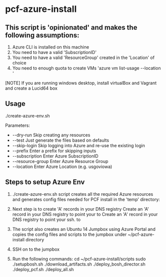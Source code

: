 # pcf-azure-install

## This script is 'opinionated' and makes the following assumptions:
 1.  Azure CLI is installed on this machine
 2.  You need to have a valid 'SubscriptionID'
 3.  You need to have a valid 'ResourceGroup' created in the 'Location' of choice
 4.  You need to enough quota to create VMs 'azure vm list-usage --location <location>'

[NOTE]
If you are running windows desktop, install virtualBox and Vagrant and create a Lucid64 box 

## Usage
./create-azure-env.sh <Parameters>
 
 Parameters:
 - --dry-run Skip creating any resources
 - --test Just generate the files based on defaults
 - --skip-login Skip logging into Azure and re-use the existing login
 - --prefix <value> Enter a prefix for skipping inputs
 - --subscription <value> Enter Azure SubscriptionID
 - --resource-group <value> Enter Azure Resource Group
 - --location <value> Enter Azure Location (e.g. usgoviowa)

## Steps to setup Azure Env
1. ./create-azure-env.sh script creates all the required Azure resources and generates config files needed for PCF install in the 'temp' directory:

2. Next step is to create 'A' records in your DNS registry
 Create an 'A' record in your DNS registry to point your <domain-name> to
 Create an 'A' record in your DNS registry to point your ssh.<domain-name> to

3. The script also creates an Ubuntu 14 Jumpbox using Azure Portal and copies the config files and scripts to the jumpbox under ~/pcf-azure-install directory

3. SSH on to the jumpbox

4. Run the following commands:
 cd ~/pcf-azure-install/scripts
 sudo ./setupbosh.sh
 ./download_artifacts.sh
 ./deploy_bosh_director.sh
 ./deploy_pcf.sh
 ./deploy_all.sh
 
 
